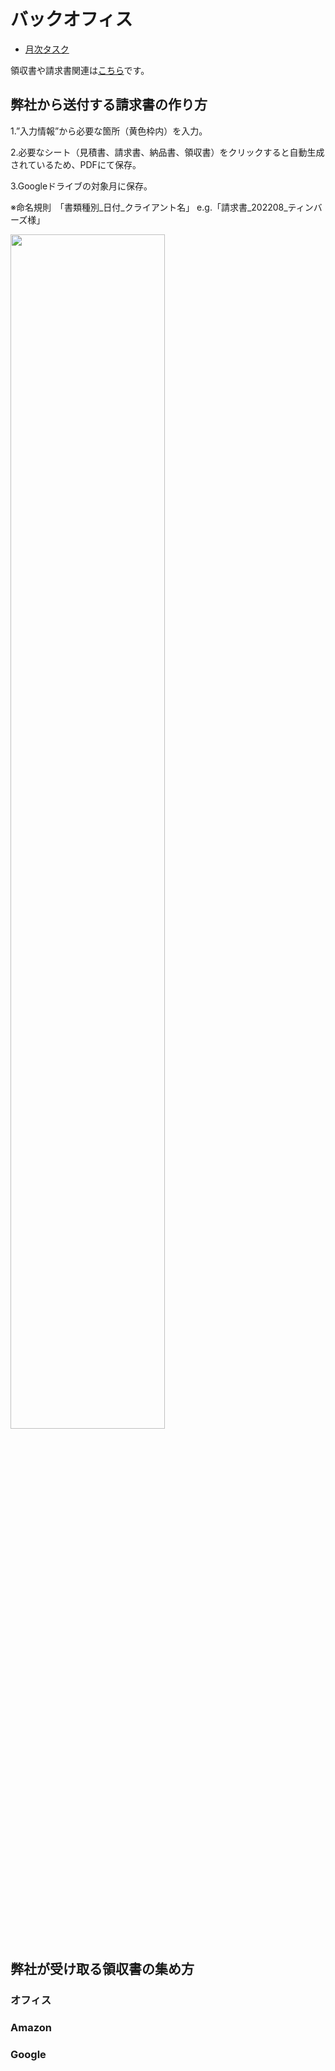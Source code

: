 # バックオフィス

* [月次タスク](月次タスク.md)

領収書や請求書関連は[こちら](https://drive.google.com/drive/u/0/folders/1vqRx_ySXupmwdtV8t9GTXnJP4-og6snd)です。

## 弊社から送付する請求書の作り方
1.”入力情報”から必要な箇所（黄色枠内）を入力。

2.必要なシート（見積書、請求書、納品書、領収書）をクリックすると自動生成されているため、PDFにて保存。

3.Googleドライブの対象月に保存。

※命名規則　「書類種別_日付_クライアント名」 e.g.「請求書_202208_ティンバーズ様」

<img src=https://user-images.githubusercontent.com/111719338/185885694-c18c18d6-5f40-4e58-9268-b1ca2a717275.jpg width=70%>


## 弊社が受け取る領収書の集め方

### オフィス

### Amazon

### Google 

